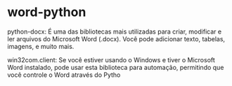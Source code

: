 # word-python
python-docx: É uma das bibliotecas mais utilizadas para criar, modificar e ler arquivos do Microsoft Word (.docx). Você pode adicionar texto, tabelas, imagens, e muito mais.

win32com.client: Se você estiver usando o Windows e tiver o Microsoft Word instalado, pode usar esta biblioteca para automação, permitindo que você controle o Word através do Pytho
